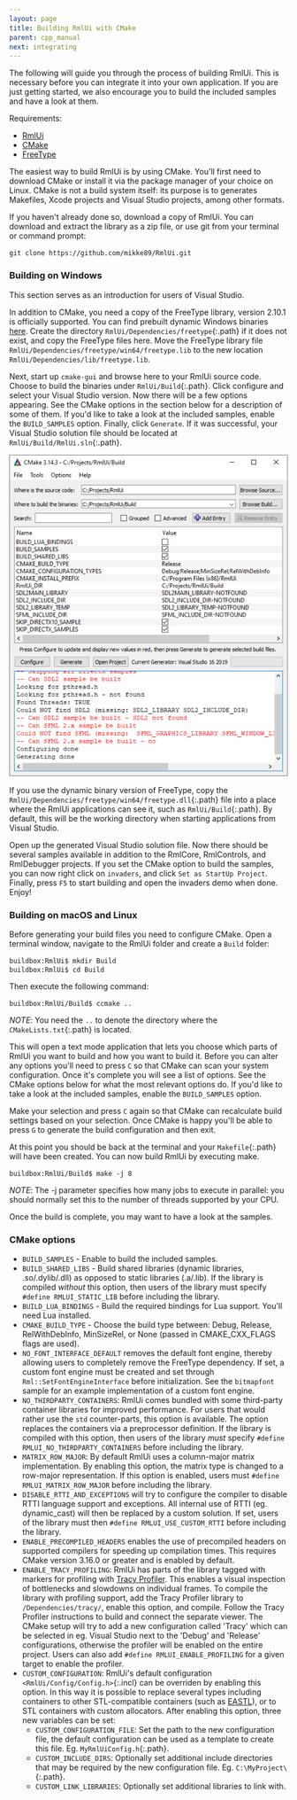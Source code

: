 ```yaml
---
layout: page
title: Building RmlUi with CMake
parent: cpp_manual
next: integrating
---
```


The following will guide you through the process of building RmlUi. This is necessary before you can integrate it into your own application. If you are just getting started, we also encourage you to build the included samples and have a look at them.

Requirements:
- [RmlUi](https://github.com/mikke89/RmlUi)
- [CMake](http://cmake.org)
- [FreeType](https://www.freetype.org/)

The easiest way to build RmlUi is by using CMake. You'll first need to download CMake or install it via the package manager of your choice on Linux. CMake is not a build system itself: its purpose is to generates Makefiles, Xcode projects and Visual Studio projects, among other formats.

If you haven't already done so, download a copy of RmlUi. You can download and extract the library as a zip file, or use git from your terminal or command prompt:

```
git clone https://github.com/mikke89/RmlUi.git
```


### Building on Windows

This section serves as an introduction for users of Visual Studio.

In addition to CMake, you need a copy of the FreeType library, version 2.10.1 is officially supported. You can find prebuilt dynamic Windows binaries [here](https://github.com/ubawurinna/freetype-windows-binaries). Create the directory `RmlUi/Dependencies/freetype`{:.path} if it does not exist, and copy the FreeType files here. Move the FreeType library file `RmlUi/Dependencies/freetype/win64/freetype.lib` to the new location `RmlUi/Dependencies/lib/freetype.lib`.

Next, start up `cmake-gui` and browse here to your RmlUi source code. Choose to build the binaries under `RmlUi/Build`{:.path}. Click configure and select your Visual Studio version. Now there will be a few options appearing. See the CMake options in the section below for a description of some of them. If you'd like to take a look at the included samples, enable the `BUILD_SAMPLES` option. Finally, click `Generate`. If it was successful, your Visual Studio solution file should be located at `RmlUi/Build/RmlUi.sln`{:.path}.

![cmake-gui](../../assets/images/cmake-gui.png)

If you use the dynamic binary version of FreeType, copy the `RmlUi/Dependencies/freetype/win64/freetype.dll`{:.path} file into a place where the RmlUi applications can see it, such as  `RmlUi/Build`{:.path}. By default, this will be the working directory when starting applications from Visual Studio.

Open up the generated Visual Studio solution file. Now there should be several samples available in addition to the RmlCore, RmlControls, and RmlDebugger projects. If you set the CMake option to build the samples, you can now right click on `invaders`, and click `Set as StartUp Project`. Finally, press `F5` to start building and open the invaders demo when done. Enjoy!

### Building on macOS and Linux

Before generating your build files you need to configure CMake. Open a terminal window, navigate to the RmlUi folder and create a `Build` folder:

```
buildbox:RmlUi$ mkdir Build
buildbox:RmlUi$ cd Build
```

Then execute the following command:

```
buildbox:RmlUi/Build$ ccmake ..
```

_NOTE_: You need the `..` to denote the directory where the `CMakeLists.txt`{:.path} is located.

This will open a text mode application that lets you choose which parts of RmlUi you want to build and how you want to build it. Before you can alter any options you'll need to press `C` so that CMake can scan your system configuration. Once it's complete you will see a list of options. See the CMake options below for what the most relevant options do. If you'd like to take a look at the included samples, enable the `BUILD_SAMPLES` option.

Make your selection and press `C` again so that CMake can recalculate build settings based on your selection. Once CMake is happy you'll be able to press `G` to generate the build configuration and then exit.

At this point you should be back at the terminal and your `Makefile`{:.path} will have been created. You can now build RmlUi by executing make.

```
buildbox:RmlUi/Build$ make -j 8
```

_NOTE_: The -j parameter specifies how many jobs to execute in parallel: you should normally set this to the number of threads supported by your CPU.

Once the build is complete, you may want to have a look at the samples.


### CMake options


- `BUILD_SAMPLES` - Enable to build the included samples.
- `BUILD_SHARED_LIBS` - Build shared libraries (dynamic libraries, .so/.dylib/.dll) as opposed to static libraries (.a/.lib). If the library is compiled *without* this option, then users of the library must specify `#define RMLUI_STATIC_LIB` before including the library.
- `BUILD_LUA_BINDINGS` - Build the required bindings for Lua support. You'll need Lua installed.
- `CMAKE_BUILD_TYPE` - Choose the build type between: Debug, Release, RelWithDebInfo, MinSizeRel, or None (passed in CMAKE_CXX_FLAGS flags are used).
- `NO_FONT_INTERFACE_DEFAULT` removes the default font engine, thereby allowing users to completely remove the FreeType dependency. If set, a custom font engine must be created and set through `Rml::SetFontEngineInterface` before initialization. See the `bitmapfont` sample for an example implementation of a custom font engine.
- `NO_THIRDPARTY_CONTAINERS`: RmlUi comes bundled with some third-party container libraries for improved performance. For users that would rather use the `std` counter-parts, this option is available. The option replaces the containers via a preprocessor definition. If the library is compiled with this option, then users of the library *must* specify `#define RMLUI_NO_THIRDPARTY_CONTAINERS` before including the library.
- `MATRIX_ROW_MAJOR`: By default RmlUi uses a column-major matrix implementation. By enabling this option, the matrix type is changed to a row-major representation. If this option is enabled, users must `#define RMLUI_MATRIX_ROW_MAJOR` before including the library.
- `DISABLE_RTTI_AND_EXCEPTIONS` will try to configure the compiler to disable RTTI language support and exceptions. All internal use of RTTI (eg. dynamic_cast) will then be replaced by a custom solution. If set, users of the library must then `#define RMLUI_USE_CUSTOM_RTTI` before including the library.
- `ENABLE_PRECOMPILED_HEADERS` enables the use of precompiled headers on supported compilers for speeding up compilation times. This requires CMake version 3.16.0 or greater and is enabled by default.
- `ENABLE_TRACY_PROFILING`: RmlUi has parts of the library tagged with markers for profiling with [Tracy Profiler](https://bitbucket.org/wolfpld/tracy/src/master/). This enables a visual inspection of bottlenecks and slowdowns on individual frames. To compile the library with profiling support, add the Tracy Profiler library to `/Dependencies/tracy/`, enable this option, and compile.  Follow the Tracy Profiler instructions to build and connect the separate viewer. The CMake setup will try to add a new configuration called 'Tracy' which can be selected in eg. Visual Studio next to the 'Debug' and 'Release' configurations, otherwise the profiler will be enabled on the entire project. Users can also add `#define RMLUI_ENABLE_PROFILING` for a given target to enable the profiler.
- `CUSTOM_CONFIGURATION`: RmlUi's default configuration `<RmlUi/Config/Config.h>`{:.incl} can be overriden by enabling this option. In this way it is possible to replace several types including containers to other STL-compatible containers (such as [EASTL](https://github.com/electronicarts/EASTL)), or to STL containers with custom allocators. After enabling this option, three new variables can be set:
  - `CUSTOM_CONFIGURATION_FILE`: Set the path to the new configuration file, the default configuration can be used as a template to create this file. Eg. `MyRmlUiConfig.h`{:.path}.
  - `CUSTOM_INCLUDE_DIRS`: Optionally set additional include directories that may be required by the new configuration file. Eg. `C:\MyProject\`{:.path}.
  - `CUSTOM_LINK_LIBRARIES`: Optionally set additional libraries to link with.
